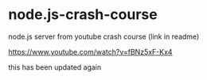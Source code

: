 # node.js-crash-course
node.js server from youtube crash course (link in readme)

https://www.youtube.com/watch?v=fBNz5xF-Kx4

this has been updated again